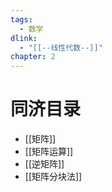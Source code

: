 ```yaml
---
tags:
  - 数学
dlink:
  - "[[--线性代数--]]"
chapter: 2
---
```

# 同济目录
- [[矩阵]]
- [[矩阵运算]]
- [[逆矩阵]]
- [[矩阵分块法]]
